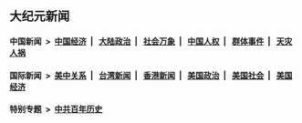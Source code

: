 ## 大纪元新闻

#### 中国新闻 &nbsp;>&nbsp; [中国经济](indexes/ncid283/README.md?10060045) &nbsp;| &nbsp; [大陆政治](indexes/ncid277/README.md?10060045) &nbsp;| &nbsp; [社会万象](indexes/ncid282/README.md?10060045) &nbsp;| &nbsp; [中国人权](indexes/ncid278/README.md?10060045) &nbsp;| &nbsp; [群体事件](indexes/ncid279/README.md?10060045) &nbsp;| &nbsp; [天灾人祸](indexes/ncid280/README.md?10060045)

#### 国际新闻 &nbsp;>&nbsp; [美中关系](indexes/nf1412576/README.md?10060045) &nbsp;| &nbsp; [台湾新闻](indexes/ncid1349361/README.md?10060045) &nbsp;| &nbsp; [香港新闻](indexes/ncid1349362/README.md?10060045) &nbsp;| &nbsp; [美国政治](indexes/ncid1078159/README.md?10060045) &nbsp;| &nbsp; [美国社会](indexes/ncid1078160/README.md?10060045) &nbsp;| &nbsp; [美国经济](indexes/ncid1078158/README.md?10060045)

#### 特别专题 &nbsp;>&nbsp; [中共百年历史](https://github.com/epoch-news/epoch-special/blob/master/README.md?10060045)  
